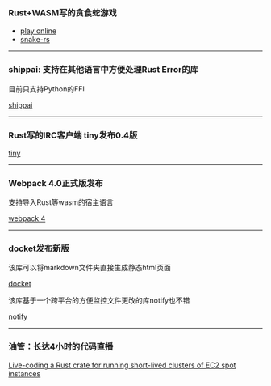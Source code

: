 ### Rust+WASM写的贪食蛇游戏

- [play online](http://snake.kirjava.xyz/)
- [snake-rs](https://github.com/kirjavascript/snake-rs)

---

### shippai: 支持在其他语言中方便处理Rust Error的库

目前只支持Python的FFI

[shippai](https://github.com/untitaker/shippai)


---

### Rust写的IRC客户端 tiny发布0.4版

[tiny](https://github.com/osa1/tiny/blob/master/CHANGELOG.md)

---

### Webpack 4.0正式版发布

支持导入Rust等wasm的宿主语言

[webpack 4](https://medium.com/webpack/webpack-4-released-today-6cdb994702d4)

---

### docket发布新版

该库可以将markdown文件夹直接生成静态html页面

[docket](https://github.com/iwillspeak/docket)

该库基于一个跨平台的方便监控文件更改的库notify也不错

[notify](https://github.com/passcod/notify)

---

### 油管：长达4小时的代码直播

[Live-coding a Rust crate for running short-lived clusters of EC2 spot instances ](https://www.youtube.com/watch?v=66INYb73yXo)
